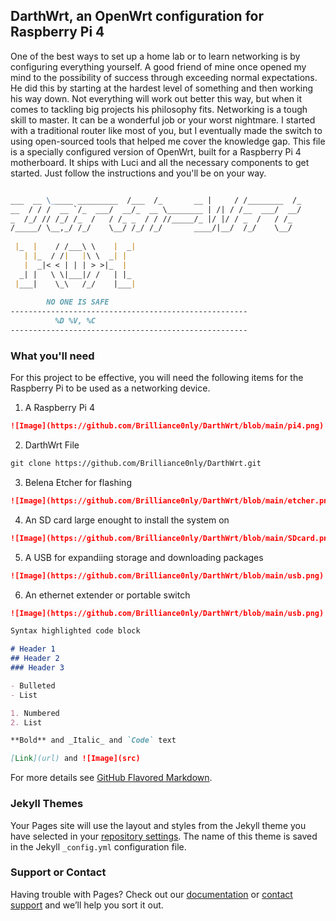 ## DarthWrt, an OpenWrt configuration for Raspberry Pi 4

One of the best ways to set up a home lab or to learn networking is by configuring everything yourself. A good friend of mine once opened my mind to the possibility of success through exceeding normal expectations. He did this by starting at the hardest level of something and then working his way down. Not everything will work out better this way, but when it comes to tackling big projects his philosophy fits. Networking is a tough skill to master. It can be a wonderful job or your worst nightmare. I started with a traditional router like most of you, but  I eventually made the switch to using open-sourced tools that helped me cover the knowledge gap. This file is a specially configured version of OpenWrt, built for a Raspberry Pi 4 motherboard. It ships with Luci and all the necessary components to get started. Just follow the instructions and you'll be on your way. 



```markdown

___  __ \_____ _________  /___  /_       __ |     / /________  /_
__  / / /  __ `/_  ___/  __/_  __ \________ | /| / /__  ___/  __/
_  /_/ // /_/ /_  /   / /_ _  / / //_____/_ |/ |/ / _  /   / /_  
/_____/ \__,_/ /_/    \__/ /_/ /_/       ____/|__/  /_/    \__/  
      
 |_  |    / /___\ \    |  _|
   | |_  / /|   |\ \  _| |  
   |  _|< < | | | > >|_  |  
  _| |   \ \|___|/ /   | |_ 
 |___|    \_\   /_/    |___|
      
        NO ONE IS SAFE  
-----------------------------------------------------
          %D %V, %C       
----------------------------------------------------- 

```    
        

### What you'll need

For this project to be effective, you will need the following items for the Raspberry Pi to be used as a networking device. 

1. A Raspberry Pi 4
```markdown
![Image](https://github.com/Brilliance0nly/DarthWrt/blob/main/pi4.png)
```
2. DarthWrt File

```markdown
git clone https://github.com/Brilliance0nly/DarthWrt.git
```


3. Belena Etcher for flashing 
```markdown
![Image](https://github.com/Brilliance0nly/DarthWrt/blob/main/etcher.png)
```
4. An SD card large enought to install the system on 
```markdown
![Image](https://github.com/Brilliance0nly/DarthWrt/blob/main/SDcard.png)
```
5. A USB for expandiing storage and downloading packages 
```markdown
![Image](https://github.com/Brilliance0nly/DarthWrt/blob/main/usb.png)
```
6. An ethernet extender or portable switch
```markdown
![Image](https://github.com/Brilliance0nly/DarthWrt/blob/main/usb.png)
```




```markdown
Syntax highlighted code block

# Header 1
## Header 2
### Header 3

- Bulleted
- List

1. Numbered
2. List

**Bold** and _Italic_ and `Code` text

[Link](url) and ![Image](src)
```

For more details see [GitHub Flavored Markdown](https://guides.github.com/features/mastering-markdown/).

### Jekyll Themes

Your Pages site will use the layout and styles from the Jekyll theme you have selected in your [repository settings](https://github.com/Brilliance0nly/Brilliance0nly.github.io/settings/pages). The name of this theme is saved in the Jekyll `_config.yml` configuration file.

### Support or Contact

Having trouble with Pages? Check out our [documentation](https://docs.github.com/categories/github-pages-basics/) or [contact support](https://support.github.com/contact) and we’ll help you sort it out.
